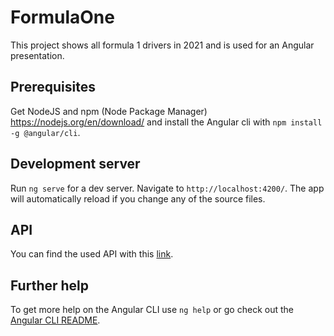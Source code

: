 # FormulaOne

This project shows all formula 1 drivers in 2021 and is used for an Angular presentation. 

## Prerequisites

Get NodeJS and npm (Node Package Manager) https://nodejs.org/en/download/ and install the Angular cli with `npm install -g @angular/cli`.

## Development server

Run `ng serve` for a dev server. Navigate to `http://localhost:4200/`. The app will automatically reload if you change any of the source files.

## API

You can find the used API with this [link](http://demo8820151.mockable.io/drivers).

## Further help

To get more help on the Angular CLI use `ng help` or go check out the [Angular CLI README](https://github.com/angular/angular-cli/blob/master/README.md).

